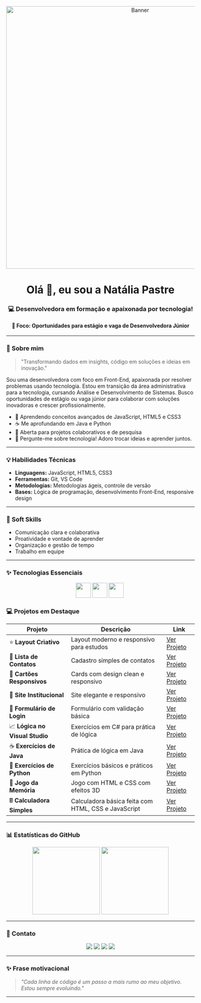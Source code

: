 <div align="center">
  <img src='https://i.postimg.cc/1RWRN5z2/Chat-GPT-Image-14-de-jun-de-2025-19-27-44.png' border='0' alt='Banner' width="700" />
</div>

<h1 align="center">Olá 👋, eu sou a Natália Pastre</h1>
<h3 align="center">💻 Desenvolvedora em formação e apaixonada por tecnologia!</h3>
<h4 align="center">🎯 Foco: Oportunidades para estágio e vaga de Desenvolvedora Júnior</h4>

---

### 🚀 Sobre mim

> "Transformando dados em insights, código em soluções e ideias em inovação."

Sou uma desenvolvedora com foco em Front-End, apaixonada por resolver problemas usando tecnologia. Estou em transição da área administrativa para a tecnologia, cursando Análise e Desenvolvimento de Sistemas. Busco oportunidades de estágio ou vaga júnior para colaborar com soluções inovadoras e crescer profissionalmente.

- 🌟 Aprendendo conceitos avançados de JavaScript, HTML5 e CSS3
- ☕ Me aprofundando em Java e Python
- 👥 Aberta para projetos colaborativos e de pesquisa
- 💬 Pergunte-me sobre tecnologia! Adoro trocar ideias e aprender juntos.

---

### 💡 Habilidades Técnicas

- **Linguagens:** JavaScript, HTML5, CSS3
- **Ferramentas:** Git, VS Code  
- **Metodologias:** Metodologias ágeis, controle de versão  
- **Bases:** Lógica de programação, desenvolvimento Front-End, responsive design

---

### 🤝 Soft Skills

- Comunicação clara e colaborativa  
- Proatividade e vontade de aprender  
- Organização e gestão de tempo  
- Trabalho em equipe  

---

### ✨ Tecnologias Essenciais

<p align="center">
  <img src="https://cdn.jsdelivr.net/gh/devicons/devicon/icons/javascript/javascript-original.svg" width="40" height="40"/>
  <img src="https://cdn.jsdelivr.net/gh/devicons/devicon/icons/html5/html5-original.svg" width="40" height="40"/>
  <img src="https://cdn.jsdelivr.net/gh/devicons/devicon/icons/css3/css3-original.svg" width="40" height="40"/>
  <img

---

### 💻 Projetos em Destaque

| Projeto               | Descrição                               | Link                                                                                 |
|----------------------|---------------------------------------|--------------------------------------------------------------------------------------|
| ⭐ **Layout Criativo**      | Layout moderno e responsivo para estudos       | [Ver Projeto](https://natipastre.github.io/Projeto1--LayoutCriativo/)                |
| 💇 **Lista de Contatos**   | Cadastro simples de contatos                    | [Ver Projeto](https://natipastre.github.io/Projeto-2---Lista-de-Contatos/)           |
| 🧹 **Cartões Responsivos** | Cards com design clean e responsivo             | [Ver Projeto](https://natipastre.github.io/Projeto-3-Cards---Layout-Responsivo/)     |
| 🏢 **Site Institucional**  | Site elegante e responsivo                      | [Ver Projeto](https://natipastre.github.io/Projeto-4---Front-End-Aprenser/)          |
| 🔐 **Formulário de Login** | Formulário com validação básica                 | [Ver Projeto](https://natipastre.github.io/Login-form/)                              |
| 📈 **Lógica no Visual Studio** | Exercícios em C# para prática de lógica          | [Ver Projeto](https://github.com/natipastre/Exerc-cio-L-gica-de-Programa-o)          |
| ☕ **Exercícios de Java**   | Prática de lógica em Java                        | [Ver Projeto](https://github.com/natipastre/Exerc-cios-de-Java)                      |
| 🐍 **Exercícios de Python**| Exercícios básicos e práticos em Python         | [Ver Projeto](https://github.com/natipastre/Exerc-cios-de-Python)                    |
| 🧠 **Jogo da Memória**     | Jogo com HTML e CSS com efeitos 3D              | [Ver Projeto](https://natipastre.github.io/Jogo-da-memoria/)                        |
| 🖩 **Calculadora Simples** | Calculadora básica feita com HTML, CSS e JavaScript | [Ver Projeto](https://natipastre.github.io/Calculadora---js-/)                      |



---

### 📊 Estatísticas do GitHub

<p align="center">
  <img height="180em" src="https://github-readme-stats.vercel.app/api?username=natipastre&show_icons=true&theme=radical"/>
  <img height="180em" src="https://github-readme-stats.vercel.app/api/top-langs/?username=natipastre&layout=compact&langs_count=7&theme=radical"/>
</p>

---

### 💌 Contato

<p align="center">
  <a href="https://www.linkedin.com/in/natalia-pastre/" target="_blank"><img src="https://img.shields.io/badge/LinkedIn-0077B5?style=for-the-badge&logo=linkedin&logoColor=white"/></a>
  <a href="mailto:natalia.pastre@yahoo.com.br"><img src="https://img.shields.io/badge/Email-D14836?style=for-the-badge&logo=gmail&logoColor=white"/></a>
  <a href="https://stackoverflow.com/users/" target="_blank"><img src="https://img.shields.io/badge/Stackoverflow-F48024?style=for-the-badge&logo=stackoverflow&logoColor=white"/></a>
  <a href="https://www.kaggle.com/" target="_blank"><img src="https://img.shields.io/badge/Kaggle-20BEFF?style=for-the-badge&logo=kaggle&logoColor=white"/></a>
</p>

---

### ✨ Frase motivacional

> _"Cada linha de código é um passo a mais rumo ao meu objetivo. Estou sempre evoluindo."_

---

